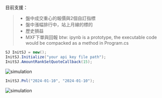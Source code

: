 目前支援：
>* 盤中成交重心的報價與2個自訂指標
>* 盤中漲幅排行中，站上月線的標的
>* 歷史損益
>* MXF下單與回報
btw: ipynb is a prototype, the executable code would be compacked as a method in Program.cs  

```C#
SJ InitSJ = new();
InitSJ.Initialize("your api key file path");
InitSJ.AmountRankSetQuoteCallback(15);
```

![simulation](https://i.imgur.com/RO3PpRc.png)


```C#
InitSJ.Pnl("2024-01-10", "2024-01-10");
```
![simulation](https://i.imgur.com/ASqckqe.png)
